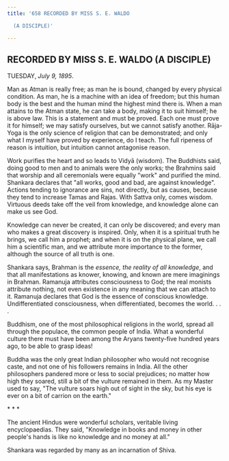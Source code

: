```yaml
---
title: '658 RECORDED BY MISS S. E. WALDO

  (A DISCIPLE)'

---
```

  

## RECORDED BY MISS S. E. WALDO (A DISCIPLE)

TUESDAY, *July 9, 1895*.

Man as Atman is really free; as man he is bound, changed by every
physical condition. As man, he is a machine with an idea of freedom; but
this human body is the best and the human mind the highest mind there
is. When a man attains to the Atman state, he can take a body, making it
to suit himself; he is above law. This is a statement and must be
proved. Each one must prove it for himself; we may satisfy ourselves,
but we cannot satisfy another. Rāja-Yoga is the only science of religion
that can be demonstrated; and only what I myself have proved by
experience, do I teach. The full ripeness of reason is intuition, but
intuition cannot antagonise reason.

Work purifies the heart and so leads to Vidyā (wisdom). The Buddhists
said, doing good to men and to animals were the only works; the Brahmins
said that worship and all ceremonials were equally "work" and purified
the mind. Shankara declares that "all works, good and bad, are against
knowledge". Actions tending to ignorance are sins, not directly, but as
causes, because they tend to increase Tamas and Rajas. With Sattva only,
comes wisdom. Virtuous deeds take off the veil from knowledge, and
knowledge alone can make us see God.

Knowledge can never be created, it can only be discovered; and every man
who makes a great discovery is inspired. Only, when it is a spiritual
truth he brings, we call him a prophet; and when it is on the physical
plane, we call him a scientific man, and we attribute more importance to
the former, although the source of all truth is one.

Shankara says, Brahman is the *essence, the reality of all knowledge*,
and that all manifestations as knower, knowing, and known are mere
imaginings in Brahman. Ramanuja attributes consciousness to God; the
real monists attribute nothing, not even existence in any meaning that
we can attach to it. Ramanuja declares that God is the essence of
conscious knowledge. Undifferentiated consciousness, when
differentiated, becomes the world. . . .

Buddhism, one of the most philosophical religions in the world, spread
all through the populace, the common people of India. What a wonderful
culture there must have been among the Aryans twenty-five hundred years
ago, to be able to grasp ideas!

Buddha was the only great Indian philosopher who would not recognise
caste, and not one of his followers remains in India. All the other
philosophers pandered more or less to social prejudices; no matter how
high they soared, still a bit of the vulture remained in them. As my
Master used to say, "The vulture soars high out of sight in the sky, but
his eye is ever on a bit of carrion on the earth."

\*    \*    \*

The ancient Hindus were wonderful scholars, veritable living
encyclopaedias. They said, "Knowledge in books and money in other
people's hands is like no knowledge and no money at all."

Shankara was regarded by many as an incarnation of Shiva.